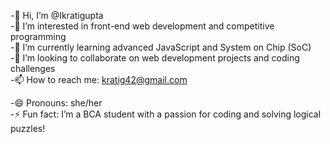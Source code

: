 -👋 Hi, I’m @Ikratigupta  
-👀 I’m interested in front-end web development and competitive programming  
-🌱 I’m currently learning advanced JavaScript and System on Chip (SoC)  
-💞️ I’m looking to collaborate on web development projects and coding challenges  
-📫 How to reach me: kratig42@gmail.com

-😄 Pronouns: she/her  
-⚡ Fun fact: I’m a BCA student with a passion for coding and solving logical puzzles!
